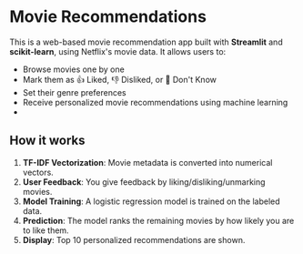 # Movie Recommendations
This is a web-based movie recommendation app built with **Streamlit** and **scikit-learn**, using Netflix's movie data. It allows users to:

- Browse movies one by one
- Mark them as 👍 Liked, 👎 Disliked, or 🤷 Don't Know
- Set their genre preferences
- Receive personalized movie recommendations using machine learning
- 
## How it works
1. **TF-IDF Vectorization**: Movie metadata is converted into numerical vectors.
2. **User Feedback**: You give feedback by liking/disliking/unmarking movies.
3. **Model Training**: A logistic regression model is trained on the labeled data.
4. **Prediction**: The model ranks the remaining movies by how likely you are to like them.
5. **Display**: Top 10 personalized recommendations are shown.
